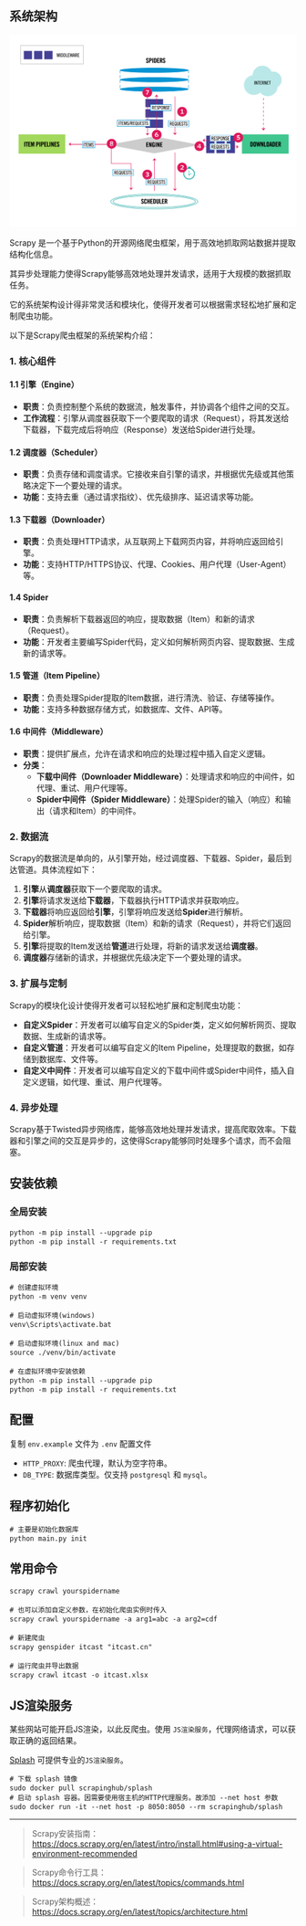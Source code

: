 ## 系统架构

![系统架构图](scrapy_architecture_02.png)

Scrapy 是一个基于Python的开源网络爬虫框架，用于高效地抓取网站数据并提取结构化信息。

其异步处理能力使得Scrapy能够高效地处理并发请求，适用于大规模的数据抓取任务。

它的系统架构设计得非常灵活和模块化，使得开发者可以根据需求轻松地扩展和定制爬虫功能。

以下是Scrapy爬虫框架的系统架构介绍：

### 1. **核心组件**

#### 1.1 **引擎（Engine）**
- **职责**：负责控制整个系统的数据流，触发事件，并协调各个组件之间的交互。
- **工作流程**：引擎从调度器获取下一个要爬取的请求（Request），将其发送给下载器，下载完成后将响应（Response）发送给Spider进行处理。

#### 1.2 **调度器（Scheduler）**
- **职责**：负责存储和调度请求。它接收来自引擎的请求，并根据优先级或其他策略决定下一个要处理的请求。
- **功能**：支持去重（通过请求指纹）、优先级排序、延迟请求等功能。

#### 1.3 **下载器（Downloader）**
- **职责**：负责处理HTTP请求，从互联网上下载网页内容，并将响应返回给引擎。
- **功能**：支持HTTP/HTTPS协议、代理、Cookies、用户代理（User-Agent）等。

#### 1.4 **Spider**
- **职责**：负责解析下载器返回的响应，提取数据（Item）和新的请求（Request）。
- **功能**：开发者主要编写Spider代码，定义如何解析网页内容、提取数据、生成新的请求等。

#### 1.5 **管道（Item Pipeline）**
- **职责**：负责处理Spider提取的Item数据，进行清洗、验证、存储等操作。
- **功能**：支持多种数据存储方式，如数据库、文件、API等。

#### 1.6 **中间件（Middleware）**
- **职责**：提供扩展点，允许在请求和响应的处理过程中插入自定义逻辑。
- **分类**：
  - **下载中间件（Downloader Middleware）**：处理请求和响应的中间件，如代理、重试、用户代理等。
  - **Spider中间件（Spider Middleware）**：处理Spider的输入（响应）和输出（请求和Item）的中间件。

### 2. **数据流**

Scrapy的数据流是单向的，从引擎开始，经过调度器、下载器、Spider，最后到达管道。具体流程如下：

1. **引擎**从**调度器**获取下一个要爬取的请求。
2. **引擎**将请求发送给**下载器**，下载器执行HTTP请求并获取响应。
3. **下载器**将响应返回给**引擎**，引擎将响应发送给**Spider**进行解析。
4. **Spider**解析响应，提取数据（Item）和新的请求（Request），并将它们返回给引擎。
5. **引擎**将提取的Item发送给**管道**进行处理，将新的请求发送给**调度器**。
6. **调度器**存储新的请求，并根据优先级决定下一个要处理的请求。

### 3. **扩展与定制**

Scrapy的模块化设计使得开发者可以轻松地扩展和定制爬虫功能：

- **自定义Spider**：开发者可以编写自定义的Spider类，定义如何解析网页、提取数据、生成新的请求等。
- **自定义管道**：开发者可以编写自定义的Item Pipeline，处理提取的数据，如存储到数据库、文件等。
- **自定义中间件**：开发者可以编写自定义的下载中间件或Spider中间件，插入自定义逻辑，如代理、重试、用户代理等。

### 4. **异步处理**

Scrapy基于Twisted异步网络库，能够高效地处理并发请求，提高爬取效率。下载器和引擎之间的交互是异步的，这使得Scrapy能够同时处理多个请求，而不会阻塞。


## 安装依赖

### 全局安装

```
python -m pip install --upgrade pip
python -m pip install -r requirements.txt
```

### 局部安装

```
# 创建虚拟环境
python -m venv venv

# 启动虚拟环境(windows)
venv\Scripts\activate.bat

# 启动虚拟环境(linux and mac)
source ./venv/bin/activate

# 在虚拟环境中安装依赖
python -m pip install --upgrade pip
python -m pip install -r requirements.txt
```

## 配置

复制 `env.example` 文件为 `.env` 配置文件

- `HTTP_PROXY`: 爬虫代理，默认为空字符串。
- `DB_TYPE`: 数据库类型。仅支持 `postgresql` 和 `mysql`。


## 程序初始化

```
# 主要是初始化数据库
python main.py init
```

## 常用命令

```
scrapy crawl yourspidername

# 也可以添加自定义参数，在初始化爬虫实例时传入
scrapy crawl yourspidername -a arg1=abc -a arg2=cdf

# 新建爬虫
scrapy genspider itcast "itcast.cn"

# 运行爬虫并导出数据
scrapy crawl itcast -o itcast.xlsx
```


## JS渲染服务

某些网站可能开启JS渲染，以此反爬虫。使用 `JS渲染服务`，代理网络请求，可以获取正确的返回结果。

[Splash](https://splash.readthedocs.io/en/stable/install.html) 可提供专业的`JS渲染服务`。

```
# 下载 splash 镜像
sudo docker pull scrapinghub/splash
# 启动 splash 容器。因需要使用宿主机的HTTP代理服务。故添加 --net host 参数
sudo docker run -it --net host -p 8050:8050 --rm scrapinghub/splash
```

--------------------------

> Scrapy安装指南：https://docs.scrapy.org/en/latest/intro/install.html#using-a-virtual-environment-recommended

> Scrapy命令行工具：https://docs.scrapy.org/en/latest/topics/commands.html

> Scrapy架构概述： https://docs.scrapy.org/en/latest/topics/architecture.html
